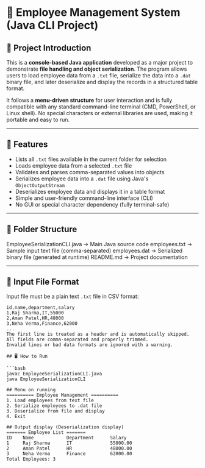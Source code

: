 # 💼 Employee Management System (Java CLI Project)

## 📌 Project Introduction

This is a **console-based Java application** developed as a major project to demonstrate **file handling and object serialization**. The program allows users to load employee data from a `.txt` file, serialize the data into a `.dat` binary file, and later deserialize and display the records in a structured table format.

It follows a **menu-driven structure** for user interaction and is fully compatible with any standard command-line terminal (CMD, PowerShell, or Linux shell). No special characters or external libraries are used, making it portable and easy to run.

---

## 🚀 Features

- Lists all `.txt` files available in the current folder for selection
- Loads employee data from a selected `.txt` file
- Validates and parses comma-separated values into objects
- Serializes employee data into a `.dat` file using Java's `ObjectOutputStream`
- Deserializes employee data and displays it in a table format
- Simple and user-friendly command-line interface (CLI)
- No GUI or special character dependency (fully terminal-safe)

---

## 📁 Folder Structure

EmployeeSerializationCLI.java → Main Java source code
employees.txt → Sample input text file (comma-separated)
employees.dat → Serialized binary file (generated at runtime)
README.md → Project documentation


---

## 🧾 Input File Format

Input file must be a plain text `.txt` file in CSV format:

```text
id,name,department,salary
1,Raj Sharma,IT,55000
2,Aman Patel,HR,48000
3,Neha Verma,Finance,62000
...
The first line is treated as a header and is automatically skipped.
All fields are comma-separated and properly trimmed.
Invalid lines or bad data formats are ignored with a warning.

## 🖥️ How to Run

```bash
javac EmployeeSerializationCLI.java
java EmployeeSerializationCLI

## Menu on running
========== Employee Management ==========
1. Load employees from text file
2. Serialize employees to .dat file
3. Deserialize from file and display
4. Exit

## Output display (Deserialization display)
======= Employee List =======
ID    Name            Department      Salary
1     Raj Sharma      IT              55000.00
2     Aman Patel      HR              48000.00
3     Neha Verma      Finance         62000.00
Total Employees: 3
